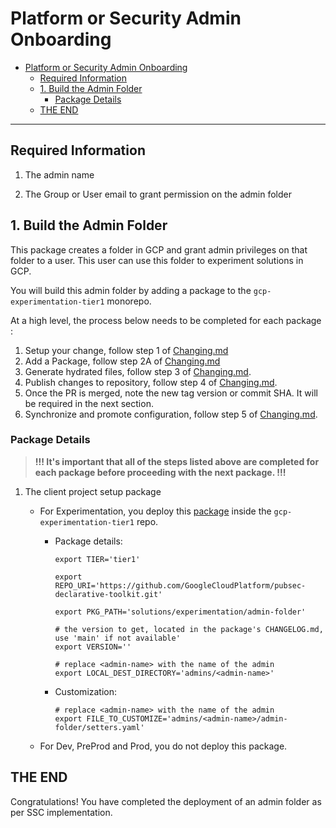 # Platform or Security Admin Onboarding

- [Platform or Security Admin Onboarding](#platform-or-security-admin-onboarding)
  - [Required Information](#required-information)
  - [1. Build the Admin Folder](#1-build-the-admin-folder)
    - [Package Details](#package-details)
  - [THE END](#the-end)

--------------------------------------

## Required Information

1. The admin name

1. The Group or User email to grant permission on the admin folder

## 1. Build the Admin Folder

This package creates a folder in GCP and grant admin privileges on that folder to a user. This user can use this folder to experiment solutions in GCP.

You will build this admin folder by adding a package to the `gcp-experimentation-tier1` monorepo.

At a high level, the process below needs to be completed for each package :

1. Setup your change, follow step 1 of [Changing.md](./Changing.md#step-1---setup)
1. Add a Package, follow step 2A of [Changing.md](./Changing.md#a-add-a-package)
1. Generate hydrated files, follow step 3 of [Changing.md](./Changing.md#step-3---hydrate).
1. Publish changes to repository, follow step 4 of [Changing.md](./Changing.md#step-4---publish).
1. Once the PR is merged, note the new tag version or commit SHA.  It will be required in the next section.
1. Synchronize and promote configuration, follow step 5 of [Changing.md](./Changing.md#step-5---synchronize--promote-configs).

### Package Details

> **!!! It's important that all of the steps listed above are completed for each package before proceeding with the next package. !!!**

1. The client project setup package
    - For Experimentation, you deploy this [package](https://github.com/GoogleCloudPlatform/pubsec-declarative-toolkit/tree/main/solutions/experimentation/admin-folder) inside the `gcp-experimentation-tier1` repo.

      - Package details:

          ```shell
          export TIER='tier1'

          export REPO_URI='https://github.com/GoogleCloudPlatform/pubsec-declarative-toolkit.git'

          export PKG_PATH='solutions/experimentation/admin-folder'

          # the version to get, located in the package's CHANGELOG.md, use 'main' if not available'
          export VERSION=''

          # replace <admin-name> with the name of the admin
          export LOCAL_DEST_DIRECTORY='admins/<admin-name>'
          ```

      - Customization:

          ```shell
          # replace <admin-name> with the name of the admin
          export FILE_TO_CUSTOMIZE='admins/<admin-name>/admin-folder/setters.yaml'
          ```

    - For Dev, PreProd and Prod,  you do not deploy this package.

## THE END

Congratulations! You have completed the deployment of an admin folder as per SSC implementation.
